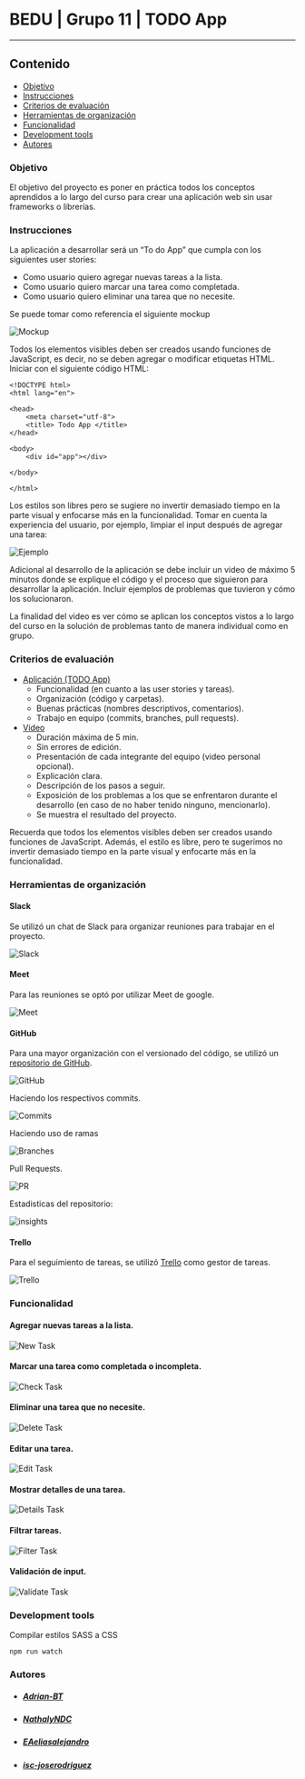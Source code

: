 # BEDU | Grupo 11 | TODO App
----
## Contenido
- [Objetivo](#objetivo)
- [Instrucciones](#instrucciones)
- [Criterios de evaluación](#criterios)
- [Herramientas de organización](#organizacion)
- [Funcionalidad](#funcionalidad)
- [Development tools](#tools)
- [Autores](#autores)

<a name="objetivo"></a>

### Objetivo
El objetivo del proyecto es poner en práctica todos los conceptos aprendidos a lo largo del curso para crear una aplicación web  sin usar frameworks o librerías.

<a name="instrucciones"></a>

### Instrucciones
La aplicación a desarrollar será un “To do App” que cumpla con los siguientes user stories:
- Como usuario quiero agregar nuevas tareas a la lista.
- Como usuario quiero marcar una tarea como completada.
- Como usuario quiero eliminar una tarea que no necesite.

Se puede tomar como referencia el siguiente mockup
<p align="center">

  
![Mockup](https://raw.githubusercontent.com/isc-joserodriguez/BEDU-Grupo11/develop/docs/mockup.png)
  
</p>

Todos los elementos visibles deben ser creados usando funciones de JavaScript, es decir, no se deben agregar o modificar etiquetas HTML. Iniciar con el siguiente código HTML:

```
<!DOCTYPE html>
<html lang​="en">

<head>
    <meta charset​="utf-8">
    <title> Todo App​ </title>
</head>

<body>
    <div id​="app"></div>

</body>

</html>
```

Los estilos son libres pero se sugiere no invertir demasiado tiempo en la parte visual y enfocarse más en la funcionalidad. Tomar en cuenta la experiencia del usuario, por ejemplo, limpiar el input después de agregar una tarea:

<p align="center">
  
![Ejemplo](https://raw.githubusercontent.com/isc-joserodriguez/BEDU-Grupo11/develop/docs/example-app.gif)
</p>

Adicional al desarrollo de la aplicación se debe incluir un video de máximo 5 minutos donde se explique el código y el proceso que siguieron para desarrollar la aplicación. Incluir ejemplos de problemas que tuvieron y cómo los solucionaron. 

La finalidad del video es ver cómo se aplican los conceptos vistos a lo largo del curso en la solución de problemas tanto de manera individual como en grupo.

<a name="criterios"></a>

### Criterios de evaluación
- [Aplicación (TODO App)](https://isc-joserodriguez.github.io/BEDU-Grupo11/todo-app)
    - Funcionalidad (en cuanto a las user stories y tareas).
    - Organización (código y carpetas).
    - Buenas prácticas (nombres descriptivos, comentarios).
    - Trabajo en equipo (commits, branches, pull requests).
- [Video](https://youtu.be/etMsdDg5bM4)
    - Duración máxima de 5 min.
    - Sin errores de edición.
    - Presentación de cada integrante del equipo (video personal opcional).
    - Explicación clara.
    - Descripción de los pasos a seguir.
    - Exposición de los problemas a los que se enfrentaron durante el desarrollo (en caso de no haber tenido ninguno, mencionarlo).
    - Se muestra el resultado del proyecto.

Recuerda ​que todos los elementos visibles deben ser creados usando funciones de JavaScript​. Además, el estilo es libre, pero te sugerimos no invertir demasiado tiempo en la parte visual y enfocarte más en la funcionalidad.


<a name="organizacion"></a>

### Herramientas de organización

#### Slack
Se utilizó un chat de Slack para organizar reuniones para trabajar en el proyecto.

<p align="center">
  
![Slack](https://raw.githubusercontent.com/isc-joserodriguez/BEDU-Grupo11/develop/docs/slack.jpg)
</p>

#### Meet
Para las reuniones se optó por utilizar Meet de google.

<p align="center">
  
![Meet](https://raw.githubusercontent.com/isc-joserodriguez/BEDU-Grupo11/develop/docs/meet.jpg)
</p>

#### GitHub
Para una mayor organización con el versionado del código, se utilizó un [repositorio de GitHub](https://github.com/isc-joserodriguez/BEDU-Grupo11).

<p align="center">
  
![GitHub](https://raw.githubusercontent.com/isc-joserodriguez/BEDU-Grupo11/develop/docs/github.gif)
</p>

Haciendo los respectivos commits.

<p align="center">
  
![Commits](https://raw.githubusercontent.com/isc-joserodriguez/BEDU-Grupo11/develop/docs/commits.gif)
</p>

Haciendo uso de ramas 

<p align="center">
  
![Branches](https://raw.githubusercontent.com/isc-joserodriguez/BEDU-Grupo11/develop/docs/branches.gif)
</p>

Pull Requests.

<p align="center">
  
![PR](https://raw.githubusercontent.com/isc-joserodriguez/BEDU-Grupo11/develop/docs/pr.gif)
</p>

Estadisticas del repositorio:

<p align="center">
  
![insights](https://raw.githubusercontent.com/isc-joserodriguez/BEDU-Grupo11/develop/docs/insights.png)
</p>

#### Trello
Para el seguimiento de tareas, se utilizó [Trello](https://trello.com/b/9SiK8HwQ/bedu) como gestor de tareas.

<p align="center">
  
![Trello](https://raw.githubusercontent.com/isc-joserodriguez/BEDU-Grupo11/develop/docs/trello.jpg)
</p>

<a name="funcionalidad"></a>

### Funcionalidad

#### Agregar nuevas tareas a la lista.

<p align="center">
  
![New Task](https://raw.githubusercontent.com/isc-joserodriguez/BEDU-Grupo11/develop/docs/newTask.gif)
</p>

#### Marcar una tarea como completada o incompleta.

<p align="center">
  
![Check Task](https://raw.githubusercontent.com/isc-joserodriguez/BEDU-Grupo11/develop/docs/checkTask.gif)
</p>

#### Eliminar una tarea que no necesite.

<p align="center">
  
![Delete Task](https://raw.githubusercontent.com/isc-joserodriguez/BEDU-Grupo11/develop/docs/deleteTask.gif)
</p>

#### Editar una tarea.

<p align="center">
  
![Edit Task](https://raw.githubusercontent.com/isc-joserodriguez/BEDU-Grupo11/develop/docs/editTask.gif)
</p>

#### Mostrar detalles de una tarea.

<p align="center">
  
![Details Task](https://raw.githubusercontent.com/isc-joserodriguez/BEDU-Grupo11/develop/docs/detailsTask.gif)
</p>

#### Filtrar tareas.

<p align="center">
  
![Filter Task](https://raw.githubusercontent.com/isc-joserodriguez/BEDU-Grupo11/develop/docs/filterTask.gif)
</p>

#### Validación de input.

<p align="center">
  
![Validate Task](https://raw.githubusercontent.com/isc-joserodriguez/BEDU-Grupo11/develop/docs/validateTask.gif)
</p>


<a name="tools"></a>

### Development tools
Compilar estilos SASS a CSS

```
npm run watch
```


<a name="autores"></a>

### Autores
- ##### [Adrian-BT](https://github.com/Adrian-BT)
- ##### [NathalyNDC](https://github.com/NathalyNDC)
- ##### [EAeliasalejandro](https://github.com/EAeliasalejandro)
- ##### [isc-joserodriguez](https://github.com/isc-joserodriguez)